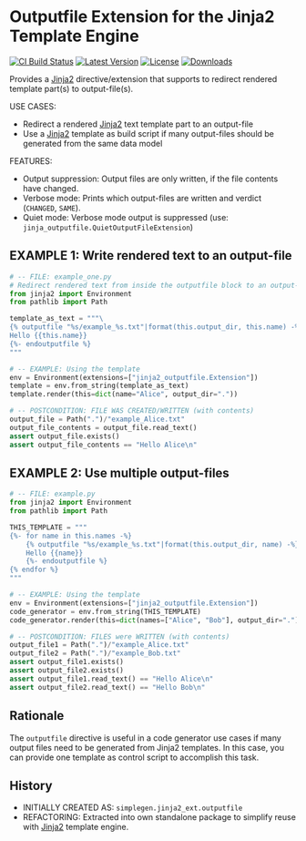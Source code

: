 # Outputfile Extension for the Jinja2 Template Engine

[![CI Build Status](https://github.com/jenisys/jinja2-outputfile/actions/workflows/test.yml/badge.svg)](https://github.com/jenisys/jinja2-outputfile/actions/workflows/test.yml)
[![Latest Version](https://img.shields.io/pypi/v/jinja2-outputfile.svg)](https://pypi.python.org/pypi/jinja2-outputfile)
[![License](https://img.shields.io/pypi/l/jinja2-outputfile.svg)](https://github.com/jenisys/jinja2-outputfile/blob/main/LICENSE)
[![Downloads](https://img.shields.io/pypi/dm/jinja2-outputfile.svg)](https://pypi.python.org/pypi/jinja2-outputfile)

Provides a [Jinja2] directive/extension that supports to redirect
rendered template part(s) to output-file(s).

USE CASES:

* Redirect a rendered [Jinja2] text template part to an output-file
* Use a [Jinja2] template as build script
  if many output-files should be generated from the same data model

FEATURES:

* Output suppression: Output files are only written, if the file contents have changed.
* Verbose mode: Prints which output-files are written and verdict (`CHANGED`, `SAME`).
* Quiet mode: Verbose mode output is suppressed (use: `jinja_outputfile.QuietOutputFileExtension`)

## EXAMPLE 1: Write rendered text to an output-file

```python
# -- FILE: example_one.py
# Redirect rendered text from inside the outputfile block to an output-file.
from jinja2 import Environment
from pathlib import Path

template_as_text = """\
{% outputfile "%s/example_%s.txt"|format(this.output_dir, this.name) -%}
Hello {{this.name}}
{%- endoutputfile %}
"""

# -- EXAMPLE: Using the template
env = Environment(extensions=["jinja2_outputfile.Extension"])
template = env.from_string(template_as_text)
template.render(this=dict(name="Alice", output_dir="."))

# -- POSTCONDITION: FILE WAS CREATED/WRITTEN (with contents)
output_file = Path(".")/"example_Alice.txt"
output_file_contents = output_file.read_text()
assert output_file.exists()
assert output_file_contents == "Hello Alice\n"
```

## EXAMPLE 2: Use multiple output-files

```python
# -- FILE: example.py
from jinja2 import Environment
from pathlib import Path

THIS_TEMPLATE = """
{%- for name in this.names -%}
    {% outputfile "%s/example_%s.txt"|format(this.output_dir, name) -%}
    Hello {{name}}
    {%- endoutputfile %}
{% endfor %}
"""

# -- EXAMPLE: Using the template
env = Environment(extensions=["jinja2_outputfile.Extension"])
code_generator = env.from_string(THIS_TEMPLATE)
code_generator.render(this=dict(names=["Alice", "Bob"], output_dir="."))

# -- POSTCONDITION: FILES were WRITTEN (with contents)
output_file1 = Path(".")/"example_Alice.txt"
output_file2 = Path(".")/"example_Bob.txt"
assert output_file1.exists()
assert output_file2.exists()
assert output_file1.read_text() == "Hello Alice\n"
assert output_file2.read_text() == "Hello Bob\n"

```

[Jinja2]: https://github.com/pallets/jinja/


Rationale
-------------------------------------------------------------------------------

The `outputfile` directive is useful in a code generator use cases
if many output files need to be generated from Jinja2 templates.
In this case, you can provide one template as control script to accomplish this task.


History
-------------------------------------------------------------------------------

* INITIALLY CREATED AS: `simplegen.jinja2_ext.outputfile`
* REFACTORING: Extracted into own standalone package to simplify reuse
  with [Jinja2] template engine.
